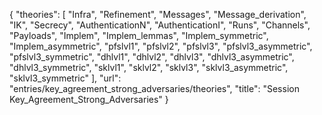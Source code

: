 {
    "theories": [
        "Infra",
        "Refinement",
        "Messages",
        "Message_derivation",
        "IK",
        "Secrecy",
        "AuthenticationN",
        "AuthenticationI",
        "Runs",
        "Channels",
        "Payloads",
        "Implem",
        "Implem_lemmas",
        "Implem_symmetric",
        "Implem_asymmetric",
        "pfslvl1",
        "pfslvl2",
        "pfslvl3",
        "pfslvl3_asymmetric",
        "pfslvl3_symmetric",
        "dhlvl1",
        "dhlvl2",
        "dhlvl3",
        "dhlvl3_asymmetric",
        "dhlvl3_symmetric",
        "sklvl1",
        "sklvl2",
        "sklvl3",
        "sklvl3_asymmetric",
        "sklvl3_symmetric"
    ],
    "url": "entries/key_agreement_strong_adversaries/theories",
    "title": "Session Key_Agreement_Strong_Adversaries"
}